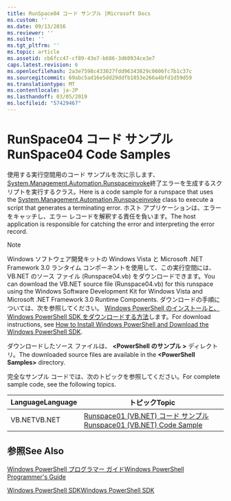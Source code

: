 ```yaml
---
title: RunSpace04 コード サンプル |Microsoft Docs
ms.custom: ''
ms.date: 09/13/2016
ms.reviewer: ''
ms.suite: ''
ms.tgt_pltfrm: ''
ms.topic: article
ms.assetid: cb6fcc47-cf89-43e7-b686-3d60934ce3e7
caps.latest.revision: 6
ms.openlocfilehash: 2a3e7598c433027fdd96343829c0606fc7b1c37c
ms.sourcegitcommit: 69abc5ad16e5dd29ddfb1853e266a4bfd1d59d59
ms.translationtype: MT
ms.contentlocale: ja-JP
ms.lasthandoff: 03/05/2019
ms.locfileid: "57429467"
---
```

# <a name="runspace04-code-samples"></a><span data-ttu-id="09311-102">RunSpace04 コード サンプル</span><span class="sxs-lookup"><span data-stu-id="09311-102">RunSpace04 Code Samples</span></span>

<span data-ttu-id="09311-103">使用する実行空間用のコード サンプルを次に示します、 [System.Management.Automation.Runspaceinvoke](/dotnet/api/System.Management.Automation.RunspaceInvoke)終了エラーを生成するスクリプトを実行するクラス。</span><span class="sxs-lookup"><span data-stu-id="09311-103">Here is a code sample for a runspace that uses the [System.Management.Automation.Runspaceinvoke](/dotnet/api/System.Management.Automation.RunspaceInvoke) class to execute a script that generates a terminating error.</span></span> <span data-ttu-id="09311-104">ホスト アプリケーションは、エラーをキャッチし、エラー レコードを解釈する責任を負います。</span><span class="sxs-lookup"><span data-stu-id="09311-104">The host application is responsible for catching the error and interpreting the error record.</span></span>

> [!NOTE]
> <span data-ttu-id="09311-105">Windows ソフトウェア開発キットの Windows Vista と Microsoft .NET Framework 3.0 ランタイム コンポーネントを使用して、この実行空間には、VB.NET のソース ファイル (Runspace04.vb) をダウンロードできます。</span><span class="sxs-lookup"><span data-stu-id="09311-105">You can download the VB.NET source file (Runspace04.vb) for this runspace using the Windows Software Development Kit for Windows Vista and Microsoft .NET Framework 3.0 Runtime Components.</span></span> <span data-ttu-id="09311-106">ダウンロードの手順については、次を参照してください。 [Windows PowerShell のインストールと、Windows PowerShell SDK をダウンロードする方法](/powershell/developer/installing-the-windows-powershell-sdk)します。</span><span class="sxs-lookup"><span data-stu-id="09311-106">For download instructions, see [How to Install Windows PowerShell and Download the Windows PowerShell SDK](/powershell/developer/installing-the-windows-powershell-sdk).</span></span>
>
> <span data-ttu-id="09311-107">ダウンロードしたソース ファイルは、  **\<PowerShell のサンプル >** ディレクトリ。</span><span class="sxs-lookup"><span data-stu-id="09311-107">The downloaded source files are available in the **\<PowerShell Samples>** directory.</span></span>

<span data-ttu-id="09311-108">完全なサンプル コードでは、次のトピックを参照してください。</span><span class="sxs-lookup"><span data-stu-id="09311-108">For complete sample code, see the following topics.</span></span>

|<span data-ttu-id="09311-109">Language</span><span class="sxs-lookup"><span data-stu-id="09311-109">Language</span></span>|<span data-ttu-id="09311-110">トピック</span><span class="sxs-lookup"><span data-stu-id="09311-110">Topic</span></span>|
|--------------|-----------|
|<span data-ttu-id="09311-111">VB.NET</span><span class="sxs-lookup"><span data-stu-id="09311-111">VB.NET</span></span>|[<span data-ttu-id="09311-112">Runspace01 (VB.NET) コード サンプル</span><span class="sxs-lookup"><span data-stu-id="09311-112">Runspace01 (VB.NET) Code Sample</span></span>](./runspace01-vb-net-code-sample.md)|

## <a name="see-also"></a><span data-ttu-id="09311-113">参照</span><span class="sxs-lookup"><span data-stu-id="09311-113">See Also</span></span>

[<span data-ttu-id="09311-114">Windows PowerShell プログラマー ガイド</span><span class="sxs-lookup"><span data-stu-id="09311-114">Windows PowerShell Programmer's Guide</span></span>](./windows-powershell-programmer-s-guide.md)

[<span data-ttu-id="09311-115">Windows PowerShell SDK</span><span class="sxs-lookup"><span data-stu-id="09311-115">Windows PowerShell SDK</span></span>](../windows-powershell-reference.md)
